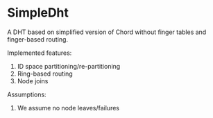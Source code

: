 # SimpleDht
A DHT based on simplified version of Chord without finger tables and finger-based routing. 

Implemented features: 
1. ID space partitioning/re-partitioning
2. Ring-based routing 
3. Node joins

Assumptions: 
1. We assume no node leaves/failures
